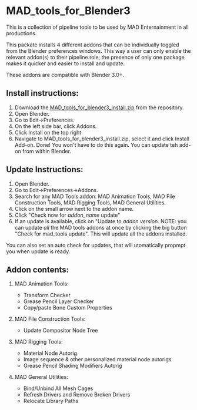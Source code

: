 # MAD_tools_for_Blender3

This is a collection of pipeline tools to be used by MAD Enternainment in all productions.

This packate installs 4 different addons that can be individually toggled from the Blender preferences windows. This way a user can only enable the relevant addon(s) to their pipeline role; the presence of only one package makes it quicker and easier to install and update.

These addons are compatible with Blender 3.0+.

## Install instructions:
1. Download the [MAD_tools_for_blender3_install.zip](https://github.com/Betti83771/MAD_tools_for_Blender3/raw/main/MAD_tools_for_Blender3_install.zip) from the repository.
2. Open Blender.
3. Go to Edit->Preferences.
4. On the left side bar, click Addons.
5. Click Install on the top right
6. Navigate to MAD_tools_for_blender3_install.zip, select it and click Install Add-on.
Done! You won't have to do this again. You can update teh add-on from within Blender.

## Update Instructions:

1.  Open Blender.
2.  Go to Edit->Preferences->Addons.
3.  Search for any MAD Tools addon: MAD Animation Tools, MAD File Construction Tools, MAD Rigging Tools, MAD General Utilities.
4.  Click on the small arrow next to the addon name.
5.  Click "Check now for *addon_name* update"
6.  If an update is available, click on "Update to *addon version*.
NOTE: you can update *all* the MAD tools addons at once by clicking the big button "Check for mad_tools update". This will update all the addons installed.


You can also set an auto check for updates, that will utomatically propmpt you when update is ready. 

## Addon contents:

1. MAD Animation Tools:
   - Transform Checker
   - Grease Pencil Layer Checker
   - Copy/paste Bone Custom Properties 

2. MAD File Construction Tools:
   - Update Compositor Node Tree
   
3. MAD Rigging Tools:
   - Material Node Autorig
   - Image sequence & other personalized material node autorigs
   - Grease Pencil Shading Modifiers Autorig

4. MAD General Utilities:
   - Bind/Unbind All Mesh Cages
   - Refresh Drivers and Remove Broken Drivers
   - Relocate Library Paths
